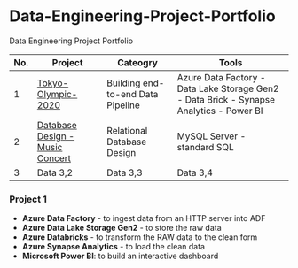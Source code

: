 # Data-Engineering-Project-Portfolio
Data Engineering Project Portfolio

| No. | Project | Cateogry | Tools |
|----------|----------|----------|----------|
| 1 | [Tokyo-Olympic-2020](Hannah-Abi/Olympics-Data-Analysis---Azure-Data-Engineering (github.com)) | Building end-to-end Data Pipeline  | Azure Data Factory - Data Lake Storage Gen2 - Data Brick - Synapse Analytics - Power BI |
| 2 | [Database Design - Music Concert](https://github.com/Hannah-Abi/PE-Case---Database-Design) | Relational Database Design | MySQL Server - standard SQL |
| 3 | Data 3,2 | Data 3,3 | Data 3,4 | Data 3,5 |


### Project 1 
 - **Azure Data Factory** - to ingest data from an HTTP server into ADF
 - **Azure Data Lake Storage Gen2** - to store the raw data
 - **Azure Databricks** - to transform the RAW data to the clean form
 - **Azure Synapse Analytics** - to load the clean data <br> 
- **Microsoft Power BI**: to build an interactive dashboard
